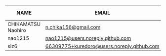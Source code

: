 |        NAME        |                   EMAIL                    | +(APPEND) | -(DELETE) |
|--------------------|--------------------------------------------|-----------|-----------|
| CHIKAMATSU Naohiro | n.chika156@gmail.com                       |      1526 |        97 |
| nao1215            | nao1215@users.noreply.github.com           |        19 |        12 |
| siz6               | 66309775+kuredoro@users.noreply.github.com |         4 |         4 |
